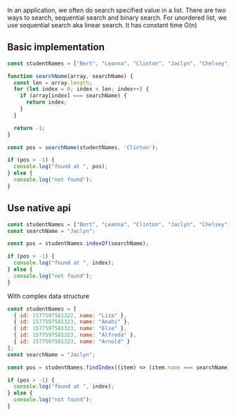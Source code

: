 In an application, we often do search specified value in a list. There are two ways to search, sequential search and binary search.
For unordered list, we use sequential search aka linear search.
It has constant time O(n)

## Basic implementation

```javascript
const studentNames = ["Bert", "Leanna", "Clinton", "Jaclyn", "Chelsey"];

function searchName(array, searchName) {
  const len = array.length;
  for (let index = 0; index < len; index++) {
    if (array[index] === searchName) {
      return index;
    }
  }

  return -1;
}

const pos = searchName(studentNames, 'Clinton');

if (pos > -1) {
  console.log("found at ", pos);
} else {
  console.log("not found");
}
```

<!-- js-console -->

## Use native api

```javascript
const studentNames = ["Bert", "Leanna", "Clinton", "Jaclyn", "Chelsey"];
const searchName = "Jaclyn";

const pos = studentNames.indexOf(searchName);

if (pos > -1) {
  console.log("found at ", index);
} else {
  console.log("not found");
}
```

<!-- js-console -->

With complex data structure

```javascript
const studentNames = [
  { id: 1577597581322, name: "Liza" },
  { id: 1577597581323, name: "Anahi" },
  { id: 1577597581323, name: "Else" },
  { id: 1577597581323, name: "Alfreda" },
  { id: 1577597581323, name: "Arnold" }
];
const searchName = "Jaclyn";

const pos = studentNames.findIndex((item) => (item.name === searchName));

if (pos > -1) {
  console.log("found at ", index);
} else {
  console.log("not found");
}
```

<!-- js-console -->
